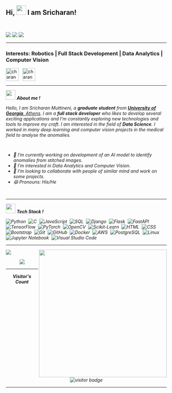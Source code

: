 ## Hi, <img src="https://github.com/msrcharan/Overview/blob/main/Hi.gif" width="30px" height="30px"> I am Sricharan!
<br>

<p>
<img src="https://img.shields.io/badge/Age-24-blue" />
<img src="https://img.shields.io/badge/Lives-India-success" />
<img src="https://img.shields.io/badge/Languages-English,Telugu%20%26%20Hindi-brightgreen" />
</p>

<hr>
<h3>Interests: Robotics | Full Stack Development | Data Analytics | Computer Vision</h3>

<p>
<a href="https://www.linkedin.com/in/sricharan-muttineni/" target="_blank"><img align="center" src="https://upload.wikimedia.org/wikipedia/commons/thumb/c/ca/LinkedIn_logo_initials.png/768px-LinkedIn_logo_initials.png" alt="charan" height="40" width="40" /></a>&nbsp;&nbsp;
<a href="https://twitter.com/sricharanmuttin" target="_blank"><img align="center" src="https://upload.wikimedia.org/wikipedia/sco/thumb/9/9f/Twitter_bird_logo_2012.svg/1200px-Twitter_bird_logo_2012.svg.png" alt="charan" height="40" width="40" /></a>
</p>

<hr>

<img src="https://media.giphy.com/media/iY8CRBdQXODJSCERIr/giphy.gif" width="30px" height="30px"> ***About me !*** 

<p>
  <em>
    Hello, I am Sricharan Muttineni, a <b>graduate student</b> from <a target="_blank" href="https://uga.edu/"> <b>University of Georgia</b>, Athens</a>. I am a <b>full stack developer</b> who likes to develop several exciting applications and I'm constantly exploring new technologies and tools to improve my craft. I am interested in the field of <b>Data Science</b>. I worked in many deep learning and computer vision projects in the medical field to analyse the anomalies.
</p>
 
<br>
  
- 🔭 I’m currently working on development of an AI model to identify anomalies from stitched images.  
- 🌱 I’m interested in Data Analytics and Computer Vision.  
- 👯 I’m looking to collaborate with people of similar mind and work on some projects.  
- 😄 Pronouns: His/He  

<br>
<hr>

<img src="https://media.giphy.com/media/iY8CRBdQXODJSCERIr/giphy.gif" width="30px" height="30px"> ***Tech Stack !***  

![Python](https://img.shields.io/badge/-Python-05122A?style=flat&logo=python)&nbsp;
![C](https://img.shields.io/badge/-C-05122A?style=flat&logo=C&logoColor=A8B9CC)&nbsp;
![JavaScript](https://img.shields.io/badge/-JavaScript-05122A?style=flat&logo=javascript)&nbsp;
![SQL](https://img.shields.io/badge/-SQL-05122A?style=flat&logo=sql&logoColor=4479A1)&nbsp;
![Django](https://img.shields.io/badge/-Django-05122A?style=flat&logo=django&logoColor=092E20)&nbsp;
![Flask](https://img.shields.io/badge/-Flask-05122A?style=flat&logo=flask&logoColor=000000)&nbsp;
![FastAPI](https://img.shields.io/badge/-FastAPI-05122A?style=flat&logo=fastapi&logoColor=009688)&nbsp;
![TensorFlow](https://img.shields.io/badge/-TensorFlow-05122A?style=flat&logo=tensorflow&logoColor=FF6F00)&nbsp;
![PyTorch](https://img.shields.io/badge/-PyTorch-05122A?style=flat&logo=pytorch&logoColor=EE4C2C)&nbsp;
![OpenCV](https://img.shields.io/badge/-OpenCV-05122A?style=flat&logo=opencv&logoColor=5C3EE8)&nbsp;
![Scikit-Learn](https://img.shields.io/badge/-ScikitLearn-05122A?style=flat&logo=scikit-learn&logoColor=F7931E)&nbsp;
![HTML](https://img.shields.io/badge/-HTML-05122A?style=flat&logo=HTML5)&nbsp;
![CSS](https://img.shields.io/badge/-CSS-05122A?style=flat&logo=CSS3&logoColor=1572B6)&nbsp;
![Bootstrap](https://img.shields.io/badge/-Bootstrap-05122A?style=flat&logo=bootstrap&logoColor=563D7C)&nbsp;
![Git](https://img.shields.io/badge/-Git-05122A?style=flat&logo=git)&nbsp;
![GitHub](https://img.shields.io/badge/-GitHub-05122A?style=flat&logo=github)&nbsp;
![Docker](https://img.shields.io/badge/-Docker-05122A?style=flat&logo=docker&logoColor=2496ED)&nbsp;
![AWS](https://img.shields.io/badge/-AWS-05122A?style=flat&logo=amazon-aws&logoColor=FF9900)&nbsp;
![PostgreSQL](https://img.shields.io/badge/-PostgreSQL-05122A?style=flat&logo=postgresql&logoColor=336791)&nbsp;
![Linux](https://img.shields.io/badge/-Linux-05122A?style=flat&logo=linux&logoColor=FCC624)&nbsp;
![Jupyter Notebook](https://img.shields.io/badge/-Jupyter%20Notebook-05122A?style=flat&logo=jupyter&logoColor=F37626)&nbsp;
![Visual Studio Code](https://img.shields.io/badge/-Visual%20Studio%20Code-05122A?style=flat&logo=visual-studio-code&logoColor=007ACC)

<hr>

<p><img align="right" src="https://github-readme-stats.vercel.app/api?username=msrcharan&count_private=true&show_icons=true&theme=chartreuse-dark&include_all_commits=true" width="400"></p> 
<p><img src="https://github-readme-stats.vercel.app/api/top-langs/?username=msrcharan&layout=compact&hide=TSQL&theme=chartreuse-dark"></p>
<p align="center"><img src="https://github-readme-streak-stats.herokuapp.com?user=msrcharan&theme=chartreuse-dark"></p>

<hr>

<p align="center"><b>Visitor's Count</b></p>
<p align="center"><img src="https://profile-counter.glitch.me/msrcharan/count.svg" alt="visitor badge"/></p>
<!-- ![Visitor Count](https://profile-counter.glitch.me/msrcharan/count.svg) -->
<hr>

